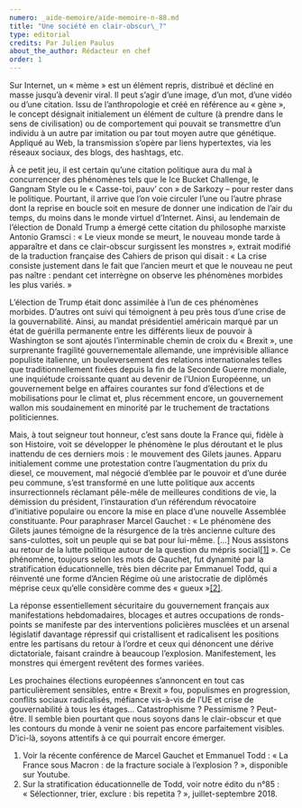 ```yaml
---
numero: _aide-memoire/aide-memoire-n-88.md
title: "Une société en clair-obscur\_?"
type: editorial
credits: Par Julien Paulus
about_the_author: Rédacteur en chef
order: 1
---
```

Sur Internet, un « mème » est un élément repris, distribué et décliné en masse jusqu’à devenir viral. Il peut s’agir d’une image, d’un mot, d’une vidéo ou d’une citation. Issu de l’anthropologie et créé en référence au « gène », le concept désignait initialement un élément de culture (à prendre dans le sens de civilisation) ou de comportement qui pouvait se transmettre d’un individu à un autre par imitation ou par tout moyen autre que génétique. Appliqué au Web, la transmission s’opère par liens hypertextes, via les réseaux sociaux, des blogs, des hashtags, etc.
  
À ce petit jeu, il est certain qu’une citation politique aura du mal à concurrencer des phénomènes tels que le Ice Bucket Challenge, le Gangnam Style ou le « Casse-toi, pauv’ con » de Sarkozy – pour rester dans le politique. Pourtant, il arrive que l’on voie circuler l’une ou l’autre phrase dont la reprise en boucle soit en mesure de donner une indication de l’air du temps, du moins dans le monde virtuel d’Internet. Ainsi, au lendemain de l’élection de Donald Trump a émergé cette citation du philosophe marxiste Antonio Gramsci : « Le vieux monde se meurt, le nouveau monde tarde à apparaître et dans ce clair-obscur surgissent les monstres », extrait modifié de la traduction française des Cahiers de prison qui disait : « La crise consiste justement dans le fait que l’ancien meurt et que le nouveau ne peut pas naître : pendant cet interrègne on observe les phénomènes morbides les plus variés. »

L’élection de Trump était donc assimilée à l’un de ces phénomènes morbides. D’autres ont suivi qui témoignent à peu près tous d’une crise de la gouvernabilité. Ainsi, au mandat présidentiel américain marqué par un état de guérilla permanente entre les différents lieux de pouvoir à Washington se sont ajoutés l’interminable chemin de croix du « Brexit », une surprenante fragilité gouvernementale allemande, une imprévisible alliance populiste italienne, un bouleversement des relations internationales telles que traditionnellement fixées depuis la fin de la Seconde Guerre mondiale, une inquiétude croissante quant au devenir de l’Union Européenne, un gouvernement belge en affaires courantes sur fond d’élections et de mobilisations pour le climat et, plus récemment encore, un gouvernement wallon mis soudainement en minorité par le truchement de tractations politiciennes.

Mais, à tout seigneur tout honneur, c’est sans doute la France qui, fidèle à son Histoire, voit se développer le phénomène le plus déroutant et le plus inattendu de ces derniers mois : le mouvement des Gilets jaunes. Apparu initialement comme une protestation contre l’augmentation du prix du diesel, ce mouvement, mal négocié d’emblée par le pouvoir et d’une durée peu commune, s’est transformé en une lutte politique aux accents insurrectionnels réclamant pêle-mêle de meilleures conditions de vie, la démission du président, l’instauration d’un référendum révocatoire d’initiative populaire ou encore la mise en place d’une nouvelle Assemblée constituante. Pour paraphraser Marcel Gauchet : « Le phénomène des Gilets jaunes témoigne de la résurgence de la très ancienne culture des sans-culottes, soit un peuple qui se bat pour lui-même. \[…] Nous assistons au retour de la lutte politique autour de la question du mépris social[[1]](#footnote-1)&nbsp;». Ce phénomène, toujours selon les mots de Gauchet, fut dynamité par la stratification éducationnelle, très bien décrite par Emmanuel Todd, qui a réinventé une forme d’Ancien Régime où une aristocratie de diplômés méprise ceux qu’elle considère comme des « gueux&nbsp;»[[2]](#footnote-2).

La réponse essentiellement sécuritaire du gouvernement français aux manifestations hebdomadaires, blocages et autres occupations de ronds-points se manifeste par des interventions policières musclées et un arsenal législatif davantage répressif qui cristallisent et radicalisent les positions entre les partisans du retour à l’ordre et ceux qui dénoncent une dérive dictatoriale, faisant craindre à beaucoup l’explosion. Manifestement, les monstres qui émergent revêtent des formes variées.

Les prochaines élections européennes s’annoncent en tout cas particulièrement sensibles, entre « Brexit » fou, populismes en progression, conflits sociaux radicalisés, méfiance vis-à-vis de l’UE et crise de gouvernabilité à tous les étages…  Catastrophisme ? Pessimisme ? Peut-être. Il semble bien pourtant que nous soyons dans le clair-obscur et que les contours du monde à venir ne soient pas encore parfaitement visibles. D’ici-là, soyons attentifs à ce qui pourrait encore émerger.

1. Voir la récente conférence de Marcel Gauchet et Emmanuel Todd : « La France sous Macron : de la fracture sociale à l’explosion ? », disponible sur Youtube.
2. Sur la stratification éducationnelle de Todd, voir notre édito du n°85 : « Sélectionner, trier, exclure : bis repetita ? », juillet-septembre 2018.
